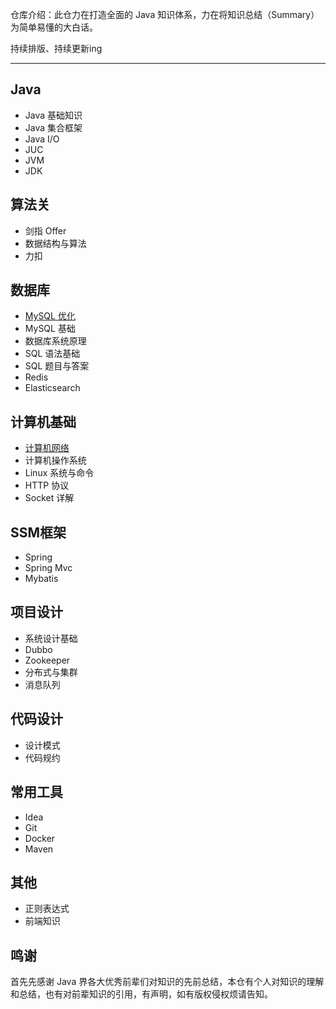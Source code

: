 仓库介绍：此仓力在打造全面的 Java 知识体系，力在将知识总结（Summary）为简单易懂的大白话。

持续排版、持续更新ing

----

## Java

- Java 基础知识
- Java 集合框架
- Java I/O
- JUC
- JVM
- JDK 

## 算法关

- 剑指 Offer 
- 数据结构与算法
- 力扣

## 数据库

- [MySQL 优化]()
- MySQL 基础
- 数据库系统原理
- SQL 语法基础
- SQL 题目与答案
- Redis
- Elasticsearch

## 计算机基础

- [计算机网络](https://github.com/Jack-wen-Java/ZJW-Summary/blob/main/notes-md/Computer/%E6%88%91%E8%AE%A1%E7%AE%97%E6%9C%BA%E7%BD%91%E7%BB%9C%20-%20%E4%BC%A0%E8%BE%93%E5%B1%82.md)
- 计算机操作系统
- Linux 系统与命令
- HTTP 协议
- Socket 详解

## SSM框架

- Spring
- Spring Mvc
- Mybatis

## 项目设计 

- 系统设计基础
- Dubbo
- Zookeeper
- 分布式与集群
- 消息队列

## 代码设计

- 设计模式
- 代码规约

## 常用工具 

- Idea 
- Git
- Docker
- Maven

## 其他

- 正则表达式
- 前端知识

## 鸣谢

首先先感谢 Java 界各大优秀前辈们对知识的先前总结，本仓有个人对知识的理解和总结，也有对前辈知识的引用，有声明，如有版权侵权烦请告知。

